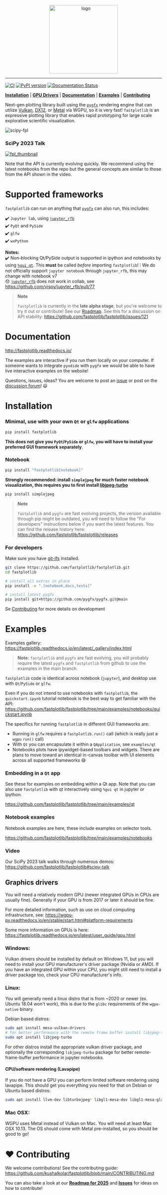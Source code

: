 <p align="center">
<img src="https://github.com/fastplotlib/fastplotlib/blob/main/docs/source/fastplotlib_logo.svg" height="220" alt="logo">
</p>

---

[![CI](https://github.com/kushalkolar/fastplotlib/actions/workflows/ci.yml/badge.svg)](https://github.com/kushalkolar/fastplotlib/actions/workflows/ci.yml)
[![PyPI version](https://badge.fury.io/py/fastplotlib.svg)](https://badge.fury.io/py/fastplotlib)
[![Documentation Status](https://readthedocs.org/projects/fastplotlib/badge/?version=latest)](https://fastplotlib.readthedocs.io/en/latest/?badge=latest)

[**Installation**](https://github.com/kushalkolar/fastplotlib#installation) | 
[**GPU Drivers**](https://github.com/kushalkolar/fastplotlib#graphics-drivers) | 
[**Documentation**](https://github.com/fastplotlib/fastplotlib#documentation) | 
[**Examples**](https://github.com/kushalkolar/fastplotlib#examples) | 
[**Contributing**](https://github.com/kushalkolar/fastplotlib#heart-contributing)

Next-gen plotting library built using the [`pygfx`](https://github.com/pygfx/pygfx) rendering engine that can utilize [Vulkan](https://en.wikipedia.org/wiki/Vulkan), [DX12](https://en.wikipedia.org/wiki/DirectX#DirectX_12), or [Metal](https://developer.apple.com/metal/) via WGPU, so it is very fast! `fastplotlib` is an expressive plotting library that enables rapid prototyping for large scale explorative scientific visualization.

![scipy-fpl](https://github.com/fastplotlib/fastplotlib/assets/9403332/b981a54c-05f9-443f-a8e4-52cd01cd802a)

### SciPy 2023 Talk

[![fpl_thumbnail](http://i3.ytimg.com/vi/Q-UJpAqljsU/hqdefault.jpg)](https://www.youtube.com/watch?v=Q-UJpAqljsU)

Note that the API is currently evolving quickly. We recommend using the latest notebooks from the repo but the general 
concepts are similar to those from the API shown in the video.

# Supported frameworks

`fastplotlib` can run on anything that [`pygfx`](https://github.com/pygfx/pygfx) can also run, this includes:

:heavy_check_mark: `Jupyter lab`, using [`jupyter_rfb`](https://github.com/vispy/jupyter_rfb)\
:heavy_check_mark: `PyQt` and `PySide`\
:heavy_check_mark: `glfw`\
:heavy_check_mark: `wxPython`

**Notes:**\
:heavy_check_mark: Non-blocking Qt/PySide output is supported in ipython and notebooks by using [`%gui qt`](https://ipython.readthedocs.io/en/stable/interactive/magics.html#magic-gui). This **must** be called *before* importing `fastplotlib`!
:grey_exclamation: We do not officially support `jupyter notebook` through `jupyter_rfb`, this may change with notebook v7\
:disappointed: [`jupyter_rfb`](https://github.com/vispy/jupyter_rfb) does not work in collab, see https://github.com/vispy/jupyter_rfb/pull/77 

> **Note**
> 
> `fastplotlib` is currently in the **late alpha stage**, but you're welcome to try it out or contribute! See our [Roadmap](https://github.com/kushalkolar/fastplotlib/issues/55). See this for a discussion on API stability: https://github.com/fastplotlib/fastplotlib/issues/121 

# Documentation

http://fastplotlib.readthedocs.io/ 

The examples are interactive if you run them locally on your computer. If someone wants to integrate `pyodide` with `pygfx` we would be able to have live interactive examples on the website!

Questions, issues, ideas? You are welcome to post an [issue](https://github.com/fastplotlib/fastplotlib/issues) or post on the [discussion forum](https://github.com/fastplotlib/fastplotlib/discussions)! :smiley: 

# Installation

### Minimal, use with your own `Qt` or `glfw` applications
```bash
pip install fastplotlib
```

**This does not give you `PyQt`/`PySide` or `glfw`, you will have to install your preferred GUI framework separately**.

### Notebook
```bash
pip install "fastplotlib[notebook]"
```

**Strongly recommended: install `simplejpeg` for much faster notebook visualization, this requires you to first install [libjpeg-turbo](https://libjpeg-turbo.org/)**

```bash
pip install simplejpeg
```

> **Note**
>
> `fastplotlib` and `pygfx` are fast evolving projects, the version available through pip might be outdated, you will need to follow the "For developers" instructions below if you want the latest features. You can find the release history here: https://github.com/fastplotlib/fastplotlib/releases

### For developers

Make sure you have [git-lfs](https://github.com/git-lfs/git-lfs#installing) installed.

```bash
git clone https://github.com/fastplotlib/fastplotlib.git
cd fastplotlib

# install all extras in place
pip install -e ".[notebook,docs,tests]"

# install latest pygfx
pip install git+https://github.com/pygfx/pygfx.git@main
```

Se [Contributing](https://github.com/fastplotlib/fastplotlib?tab=readme-ov-file#heart-contributing) for more details on development

# Examples

Examples gallery: https://fastplotlib.readthedocs.io/en/latest/_gallery/index.html 

> **Note:** `fastplotlib` and `pygfx` are fast evolving, you will probably require the latest `pygfx` and `fastplotlib` from github to use the examples in the main branch.

`fastplotlib` code is identical across notebook (`jupyter`), and desktop use with `Qt`/`PySide` or `glfw`. 

Even if you do not intend to use notebooks with `fastplotlib`, the `quickstart.ipynb` tutorial notebook is the best way to get familiar with the API: https://github.com/fastplotlib/fastplotlib/tree/main/examples/notebooks/quickstart.ipynb

The specifics for running `fastplotlib` in different GUI frameworks are:
- Running in `glfw` requires a `fastplotlib.run()` call (which is really just a `wgpu` `run()` call)
- With `Qt` you can encapsulate it within a `QApplication`, see `examples/qt`
- Notebooks plots have ipywidget-based toolbars and widgets. There are plans to move toward an identical in-canvas toolbar with UI elements across all supported frameworks 😄

### Embedding in a `Qt` app

See these for examples on embedding within a Qt app. Note that you can also use `fastplotlib` with qt interactively using `%gui qt` in jupyter or ipython.

https://github.com/fastplotlib/fastplotlib/tree/main/examples/qt

### Notebook examples

Notebook examples are here, these include examples on selector tools.

https://github.com/fastplotlib/fastplotlib/tree/main/examples/notebooks

### Video

Our SciPy 2023 talk walks through numerous demos: https://github.com/fastplotlib/fastplotlib#scipy-talk

## Graphics drivers

You will need a relatively modern GPU (newer integrated GPUs in CPUs are usually fine). Generally if your GPU is from 2017 or later it should be fine.

For more detailed information, such as use on cloud computing infrastructure, see: https://wgpu-py.readthedocs.io/en/stable/start.html#platform-requirements

Some more information on GPUs is here: https://fastplotlib.readthedocs.io/en/latest/user_guide/gpu.html

### Windows:
Vulkan drivers should be installed by default on Windows 11, but you will need to install your GPU manufacturer's driver package (Nvidia or AMD). If you have an integrated GPU within your CPU, you might still need to install a driver package too, check your CPU manufacturer's info.

### Linux:
You will generally need a linux distro that is from ~2020 or newer (ex. Ubuntu 18.04 won't work), this is due to the `glibc` requirements of the `wgpu-native` binary.

Debian based distros:

```bash
sudo apt install mesa-vulkan-drivers
# for better performance with the remote frame buffer install libjpeg-turbo
sudo apt install libjpeg-turbo
```

For other distros install the appropriate vulkan driver package, and optionally the corresponding `libjpeg-turbo` package for better remote-frame-buffer performance in jupyter notebooks.

#### CPU/software rendering (Lavapipe)

If you do not have a GPU you can perform limited software rendering using lavapipe. This should get you everything you need for that on Debian or Ubuntu based distros:

```bash
sudo apt install llvm-dev libturbojpeg* libgl1-mesa-dev libgl1-mesa-glx libglapi-mesa libglx-mesa0 mesa-common-dev mesa-vulkan-drivers
```

### Mac OSX:
WGPU uses Metal instead of Vulkan on Mac. You will need at least Mac OSX 10.13. The OS should come with Metal pre-installed, so you should be good to go!

# :heart: Contributing

We welcome contributions! See the contributing guide: https://github.com/kushalkolar/fastplotlib/blob/main/CONTRIBUTING.md

You can also take a look at our [**Roadmap for 2025**](https://github.com/kushalkolar/fastplotlib/issues/55) and [**Issues**](https://github.com/kushalkolar/fastplotlib/issues) for ideas on how to contribute!
